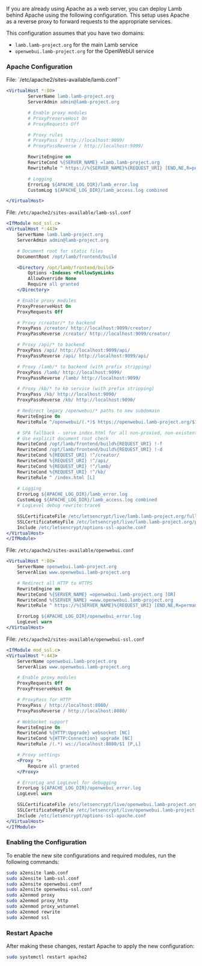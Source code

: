 If you are already using Apache as a web server, you can deploy Lamb behind Apache using the following configuration. This setup uses Apache as a reverse proxy to forward requests to the appropriate services.

This configuration assumes that you have two domains:
- `lamb.lamb-project.org` for the main Lamb service
- `openwebui.lamb-project.org` for the OpenWebUI service

### Apache Configuration
File: `/etc/apache2/sites-available/lamb.conf``

```apache
<VirtualHost *:80>
        ServerName lamb.lamb-project.org
        ServerAdmin admin@lamb-project.org

        # Enable proxy modules
        # ProxyPreserveHost On
        # ProxyRequests Off

        # Proxy rules
        # ProxyPass / http://localhost:9099/
        # ProxyPassReverse / http://localhost:9099/

        RewriteEngine on
        RewriteCond %{SERVER_NAME} =lamb.lamb-project.org
        RewriteRule ^ https://%{SERVER_NAME}%{REQUEST_URI} [END,NE,R=permanent]

        # Logging
        ErrorLog ${APACHE_LOG_DIR}/lamb_error.log
        CustomLog ${APACHE_LOG_DIR}/lamb_access.log combined

</VirtualHost>
```

File: `/etc/apache2/sites-available/lamb-ssl.conf`
```apache
<IfModule mod_ssl.c>
<VirtualHost *:443>
    ServerName lamb.lamb-project.org
    ServerAdmin admin@lamb-project.org

    # Document root for static files
    DocumentRoot /opt/lamb/frontend/build

    <Directory /opt/lamb/frontend/build>
        Options -Indexes +FollowSymLinks
        AllowOverride None
        Require all granted
    </Directory>

    # Enable proxy modules
    ProxyPreserveHost On
    ProxyRequests Off

    # Proxy /creator/* to backend
    ProxyPass /creator/ http://localhost:9099/creator/
    ProxyPassReverse /creator/ http://localhost:9099/creator/

    # Proxy /api/* to backend
    ProxyPass /api/ http://localhost:9099/api/
    ProxyPassReverse /api/ http://localhost:9099/api/

    # Proxy /lamb/* to backend (with prefix stripping)
    ProxyPass /lamb/ http://localhost:9099/
    ProxyPassReverse /lamb/ http://localhost:9099/

    # Proxy /kb/* to kb service (with prefix stripping)
    ProxyPass /kb/ http://localhost:9090/
    ProxyPassReverse /kb/ http://localhost:9090/

    # Redirect legacy /openwebui/* paths to new subdomain
    RewriteEngine On
    RewriteRule ^/openwebui/(.*)$ https://openwebui.lamb-project.org/$1 [R=301,L]

    # SPA fallback - serve index.html for all non-proxied, non-existent routes
    # Use explicit document root check
    RewriteCond /opt/lamb/frontend/build%{REQUEST_URI} !-f
    RewriteCond /opt/lamb/frontend/build%{REQUEST_URI} !-d
    RewriteCond %{REQUEST_URI} !^/creator/
    RewriteCond %{REQUEST_URI} !^/api/
    RewriteCond %{REQUEST_URI} !^/lamb/
    RewriteCond %{REQUEST_URI} !^/kb/
    RewriteRule ^ /index.html [L]
    
    # Logging
    ErrorLog ${APACHE_LOG_DIR}/lamb_error.log
    CustomLog ${APACHE_LOG_DIR}/lamb_access.log combined
    # LogLevel debug rewrite:trace6

    SSLCertificateFile /etc/letsencrypt/live/lamb.lamb-project.org/fullchain.pem
    SSLCertificateKeyFile /etc/letsencrypt/live/lamb.lamb-project.org/privkey.pem
    Include /etc/letsencrypt/options-ssl-apache.conf
</VirtualHost>
</IfModule>
```

File: `/etc/apache2/sites-available/openwebui.conf`
```apache
<VirtualHost *:80>
    ServerName openwebui.lamb-project.org
    ServerAlias www.openwebui.lamb-project.org

    # Redirect all HTTP to HTTPS
    RewriteEngine on
    RewriteCond %{SERVER_NAME} =openwebui.lamb-project.org [OR]
    RewriteCond %{SERVER_NAME} =www.openwebui.lamb-project.org
    RewriteRule ^ https://%{SERVER_NAME}%{REQUEST_URI} [END,NE,R=permanent]

    ErrorLog ${APACHE_LOG_DIR}/openwebui_error.log
    LogLevel warn
</VirtualHost>
```

File: `/etc/apache2/sites-available/openwebui-ssl.conf`
```apache
<IfModule mod_ssl.c>
<VirtualHost *:443>
    ServerName openwebui.lamb-project.org
    ServerAlias www.openwebui.lamb-project.org

    # Enable proxy modules
    ProxyRequests Off
    ProxyPreserveHost On

    # ProxyPass for HTTP
    ProxyPass / http://localhost:8080/
    ProxyPassReverse / http://localhost:8080/

    # WebSocket support
    RewriteEngine On
    RewriteCond %{HTTP:Upgrade} websocket [NC]
    RewriteCond %{HTTP:Connection} upgrade [NC]
    RewriteRule /(.*) ws://localhost:8080/$1 [P,L]

    # Proxy settings
    <Proxy *>
        Require all granted
    </Proxy>

    # ErrorLog and LogLevel for debugging
    ErrorLog ${APACHE_LOG_DIR}/openwebui_error.log
    LogLevel warn

    SSLCertificateFile /etc/letsencrypt/live/openwebui.lamb-project.org/fullchain.pem
    SSLCertificateKeyFile /etc/letsencrypt/live/openwebui.lamb-project.org/privkey.pem
    Include /etc/letsencrypt/options-ssl-apache.conf
</VirtualHost>
</IfModule>
```
### Enabling the Configuration
To enable the new site configurations and required modules, run the following commands:

```bash
sudo a2ensite lamb.conf
sudo a2ensite lamb-ssl.conf
sudo a2ensite openwebui.conf
sudo a2ensite openwebui-ssl.conf
sudo a2enmod proxy
sudo a2enmod proxy_http
sudo a2enmod proxy_wstunnel
sudo a2enmod rewrite
sudo a2enmod ssl
```

### Restart Apache
After making these changes, restart Apache to apply the new configuration:

```bash
sudo systemctl restart apache2
```

